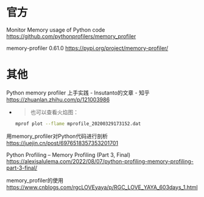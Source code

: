
# 官方

Monitor Memory usage of Python code https://github.com/pythonprofilers/memory_profiler

memory-profiler 0.61.0 https://pypi.org/project/memory-profiler/

# 其他

Python memory profiler 上手实践 - Insutanto的文章 - 知乎 https://zhuanlan.zhihu.com/p/121003986
- > 也可以查看火焰图：
  ```sh
  mprof plot --flame mprofile_20200329173152.dat
  ```

用memory_profiler对Python代码进行剖析 https://juejin.cn/post/6976518357353201701

Python Profiling – Memory Profiling (Part 3, Final) https://alexisalulema.com/2022/08/07/python-profiling-memory-profiling-part-3-final/

memory_profiler的使用 https://www.cnblogs.com/rgcLOVEyaya/p/RGC_LOVE_YAYA_603days_1.html

